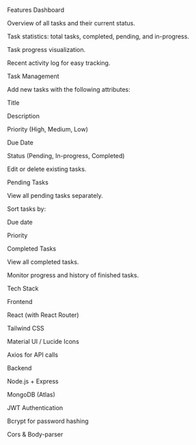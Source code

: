 Features
Dashboard

Overview of all tasks and their current status.

Task statistics: total tasks, completed, pending, and in-progress.

Task progress visualization.

Recent activity log for easy tracking.

Task Management

Add new tasks with the following attributes:

Title

Description

Priority (High, Medium, Low)

Due Date

Status (Pending, In-progress, Completed)

Edit or delete existing tasks.

Pending Tasks

View all pending tasks separately.

Sort tasks by:

Due date

Priority

Completed Tasks

View all completed tasks.

Monitor progress and history of finished tasks.

Tech Stack

Frontend

React (with React Router)

Tailwind CSS

Material UI / Lucide Icons

Axios for API calls

Backend

Node.js + Express

MongoDB (Atlas)

JWT Authentication

Bcrypt for password hashing

Cors & Body-parser
